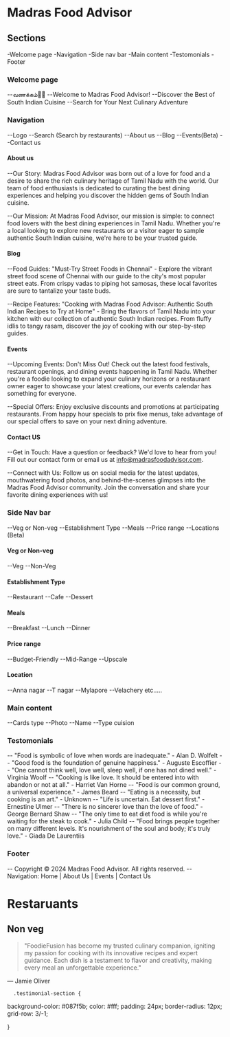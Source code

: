 # Madras Food Advisor

## Sections

-Welcome page
-Navigation
-Side nav bar
-Main content
-Testomonials
-Footer

### Welcome page

--வணக்கம்🙏🏽
--Welcome to Madras Food Advisor!
--Discover the Best of South Indian Cuisine
--Search for Your Next Culinary Adventure

### Navigation

--Logo
--Search (Search by restaurants)
--About us
--Blog
--Events(Beta)
--Contact us

#### About us

--Our Story:
Madras Food Advisor was born out of a love for food and a desire to share the rich culinary heritage of Tamil Nadu with the world. Our team of food enthusiasts is dedicated to curating the best dining experiences and helping you discover the hidden gems of South Indian cuisine.

--Our Mission:
At Madras Food Advisor, our mission is simple: to connect food lovers with the best dining experiences in Tamil Nadu. Whether you're a local looking to explore new restaurants or a visitor eager to sample authentic South Indian cuisine, we're here to be your trusted guide.

#### Blog

--Food Guides:
"Must-Try Street Foods in Chennai" - Explore the vibrant street food scene of Chennai with our guide to the city's most popular street eats. From crispy vadas to piping hot samosas, these local favorites are sure to tantalize your taste buds.

--Recipe Features:
"Cooking with Madras Food Advisor: Authentic South Indian Recipes to Try at Home" - Bring the flavors of Tamil Nadu into your kitchen with our collection of authentic South Indian recipes. From fluffy idlis to tangy rasam, discover the joy of cooking with our step-by-step guides.

#### Events

--Upcoming Events:
Don't Miss Out! Check out the latest food festivals, restaurant openings, and dining events happening in Tamil Nadu. Whether you're a foodie looking to expand your culinary horizons or a restaurant owner eager to showcase your latest creations, our events calendar has something for everyone.

--Special Offers:
Enjoy exclusive discounts and promotions at participating restaurants. From happy hour specials to prix fixe menus, take advantage of our special offers to save on your next dining adventure.

#### Contact US

--Get in Touch:
Have a question or feedback? We'd love to hear from you! Fill out our contact form or email us at info@madrasfoodadvisor.com.

--Connect with Us:
Follow us on social media for the latest updates, mouthwatering food photos, and behind-the-scenes glimpses into the Madras Food Advisor community. Join the conversation and share your favorite dining experiences with us!

### Side Nav bar

--Veg or Non-veg
--Establishment Type
--Meals
--Price range
--Locations (Beta)

#### Veg or Non-veg

--Veg
--Non-Veg

#### Establishment Type

--Restaurant
--Cafe
--Dessert

#### Meals

--Breakfast
--Lunch
--Dinner

#### Price range

--Budget-Friendly
--Mid-Range
--Upscale

#### Location

--Anna nagar
--T nagar
--Mylapore
--Velachery
etc.....

### Main content

--Cards type
--Photo
--Name
--Type cuision

### Testomonials

-- "Food is symbolic of love when words are inadequate." - Alan D. Wolfelt
-- "Good food is the foundation of genuine happiness." - Auguste Escoffier
-- "One cannot think well, love well, sleep well, if one has not dined well." - Virginia Woolf
-- "Cooking is like love. It should be entered into with abandon or not at all." - Harriet Van Horne
-- "Food is our common ground, a universal experience." - James Beard
-- "Eating is a necessity, but cooking is an art." - Unknown
-- "Life is uncertain. Eat dessert first." - Ernestine Ulmer
-- "There is no sincerer love than the love of food." - George Bernard Shaw
-- "The only time to eat diet food is while you're waiting for the steak to cook." - Julia Child
-- "Food brings people together on many different levels. It's nourishment of the soul and body; it's truly love." - Giada De Laurentiis

### Footer

-- Copyright © 2024 Madras Food Advisor. All rights reserved.
-- Navigation: Home | About Us | Events | Contact Us

# Restaruants

## Non veg

<section class="testimonial-section">
          <div class="testimonial-box">
            <blockquote class="testimonial-text">
            "FoodieFusion has become my trusted culinary companion, igniting my passion for cooking with its innovative recipes and expert guidance. Each dish is a testament to flavor and creativity, making every meal an unforgettable experience."              
            </blockquote>
            <p class="testimonial-author">&mdash; Jamie Oliver</p>
          </div>
      </section>

      .testimonial-section {

background-color: #087f5b;
color: #fff;
padding: 24px;
border-radius: 12px;
grid-row: 3/-1;

}
